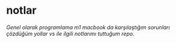 # notlar
###### Genel olarak programlama m1 macbook da karşılaştığım sorunları çözdüğüm yollar vs ile ilgili notlarımı tuttuğum repo.
